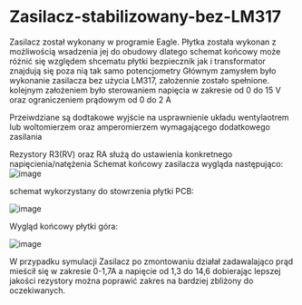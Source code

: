 # Zasilacz-stabilizowany-bez-LM317
Zasilacz został wykonany w programie Eagle.
Płytka została wykonan z możliwością wsadzenia jej do obudowy dlatego schemat końcowy może różnić się względem shcematu płytki
bezpiecznik jak i transformator znajdują się poza nią tak samo potencjometry
Głównym zamysłem było wykonanie zasilacza bez użycia LM317, założennie zostało spełnione.
kolejnym założeniem było sterowaniem napięcia w zakresie od 0 do 15 V oraz ograniczeniem prądowym od 0 do 2 A 

Przeiwdziane są dodtakowe wyjście na usprawnienie układu wentylaotrem lub woltomierzem oraz amperomierzem wymagającego dodatkowego zasilania

Rezystory R3(RV) oraz RA służą do ustawienia konkretnego napięcienia/natężenia
Schemat końcowy zasilacza wygląda następująco:
![image](https://github.com/Ptakoninja/Zasilacz-stabilizowany-bez-LM317/assets/164054955/8095e5de-0841-49d7-81fb-665919786744)

schemat wykorzystany do stowrzenia płytki PCB:

![image](https://github.com/Ptakoninja/Zasilacz-stabilizowany-bez-LM317/assets/164054955/44ce08ce-32f7-44fa-8efb-628d72433dcb)

Wygląd końcowy płytki góra:

![image](https://github.com/Ptakoninja/Zasilacz-stabilizowany-bez-LM317/assets/164054955/34817ba8-f4ef-425c-806d-ee9e7ff4a54f)

W przypadku symulacji 
Zasilacz po zmontowaniu działał zadawalająco prąd mieścił się w zakresie 0-1,7A a napięcie od 1,3 do 14,6 dobierając lepszej jakości rezystory można poprawić zakres na bardziej zbliżony do oczekiwanych.
